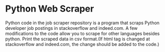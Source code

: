 # Python Web Scraper
Python code in the job scraper repository is a program that scraps Python developer job postings in stackoverflow and indeed.com. A few modifications to the code allow you to scrape for other languages besides python. Print the scraped data in csv format.(If html tag is changed at stackoverflow and indeed.com, the change should be added to the code.)



